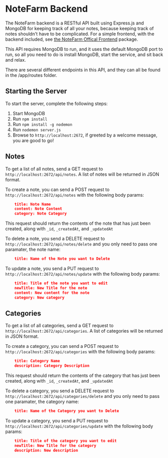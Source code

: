 # NoteFarm Backend

The NoteFarm backend is a RESTful API built using Express.js and MongoDB for keeping track of all your notes, because keeping track of notes shouldn't have to be complicated. For a simple frontend, with the backend included, see [the NoteFarm Offical Frontend](https://github.com/note-farm/frontend) package.

This API requires MongoDB to run, and it uses the default MongoDB port to run, so all you need to do is install MongoDB, start the service, and sit back and relax.

There are several different endpoints in this API, and they can all be found in the /app/routes folder.

## Starting the Server

To start the server, complete the following steps:

1. Start MongoDB
2. Run `npm install`
3. Run `npm install -g nodemon`
4. Run `nodemon server.js`
5. Browse to `http://localhost:2672`, if greeted by a welcome message, you are good to go!

## Notes

To get a list of all notes, send a GET request to `http://localhost:2672/api/notes`. A list of notes will be returned in JSON format.

To create a note, you can send a POST request to `http://localhost:2672/api/notes` with the following body params:

```json
    title: Note Name
    content: Note Content
    category: Note Category
```

This request should return the contents of the note that has just been created, along with `_id`, `_createdAt`, and `_updatedAt`

To delete a note, you send a DELETE request to `http://localhost:2672/api/notes/delete` and you only need to pass one paramater, the note name:

```json
    title: Name of the Note you want to Delete
```

To update a note, you send a PUT request to `http://localhost:2672/api/notes/update` with the following body params:

```json
    title: Title of the note you want to edit
    newTitle: New Title for the note
    content: New content for the note
    category: New category
```

## Categories

To get a list of all categories, send a GET request to `http://localhost:2672/api/categories`. A list of categories will be returned in JSON format.

To create a category, you can send a POST request to `http://localhost:2672/api/categories` with the following body params:

```json
    title: Category Name
    description: Category Description
```

This request should return the contents of the category that has just been created, along with `_id`, `_createdAt`, and `_updatedAt`

To delete a category, you send a DELETE request to `http://localhost:2672/api/categories/delete` and you only need to pass one paramater, the category name:

```json
    title: Name of the Category you want to Delete
```

To update a category, you send a PUT request to `http://localhost:2672/api/categories/update` with the following body params:

```json
    title: Title of the category you want to edit
    newTitle: New Title for the category
    description: New description
```
